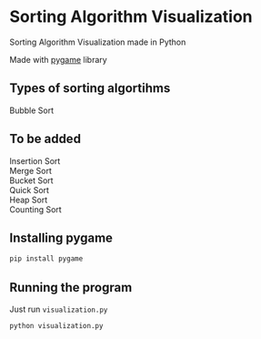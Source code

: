 # Sorting Algorithm Visualization

Sorting Algorithm Visualization made in Python

Made with [pygame](https://www.pygame.org/) library

## Types of sorting algortihms

Bubble Sort

## To be added

Insertion Sort <br />
Merge Sort <br />
Bucket Sort <br />
Quick Sort <br />
Heap Sort <br />
Counting Sort <br />

## Installing pygame
```bash
pip install pygame
```

## Running the program

Just run `visualization.py`

```bach
python visualization.py
```



